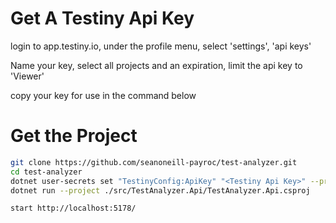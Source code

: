 # Get A Testiny Api Key

login to app.testiny.io, under the profile menu, select 'settings', 'api keys'

Name your key, select all projects and an expiration, limit the api key to 'Viewer'

copy your key for use in the command below

# Get the Project

```bash
git clone https://github.com/seanoneill-payroc/test-analyzer.git
cd test-analyzer
dotnet user-secrets set "TestinyConfig:ApiKey" "<Testiny Api Key>" --project ./src/TestAnalyzer.Api/TestAnalyzer.Api.csproj 
dotnet run --project ./src/TestAnalyzer.Api/TestAnalyzer.Api.csproj

start http://localhost:5178/
```
